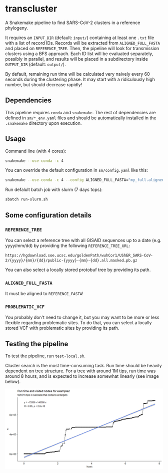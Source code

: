 # transcluster

A Snakemake pipeline to find SARS-CoV-2 clusters in a reference phylogeny.

It requires an `INPUT_DIR` (default: `input/`) containing at least one `.txt` file
with a list of record IDs. Records will be extracted from `ALIGNED_FULL_FASTA`
and placed on `REFERENCE_TREE`. Then, the pipeline will look for transmission clusters
using a BFS approach. Each ID list will be evaluated separately, possibly in parallel,
and results will be placed in a subdirectory inside `OUTPUT_DIR` (default: `output/`).

By default, remaining run time will be calculated very naively every 60 seconds during the clustering phase.
It may start with a ridiculously high number, but should decrease rapidly!

## Dependencies

This pipeline requires `conda` and `snakemake`. The rest of dependencies are
defined in `sm/*_env.yaml` files and should be automatically installed in the `.snakemake`
directory upon execution.


## Usage

Command line (with 4 cores):

```bash
snakemake --use-conda -c 4
```

You can override the default configuration in `sm/config.yaml` like this:

```bash
snakemake --use-conda -c 4 --config ALIGNED_FULL_FASTA="my_full.aligned.fasta" OUTPUT_DIR="my_output_dir"
```

Run defalult batch job with slurm (7 days tops):

```bash
sbatch run-slurm.sh
```


## Some configuration details

### `REFERENCE_TREE`

You can select a reference tree with all GISAID sequences up to a date (e.g. yyyy/mm/dd) by providing the following `REFERENCE_TREE_URL`:

```
https://hgdownload.soe.ucsc.edu/goldenPath/wuhCor1/UShER_SARS-CoV-2/{yyyy}/{mm}/{dd}/public-{yyyy}-{mm}-{dd}.all.masked.pb.gz
```

You can also select a locally stored protobuf tree by providing its path.

### `ALIGNED_FULL_FASTA`

It must be aligned to `REFERENCE_FASTA`!

### `PROBLEMATIC_VCF`

You probably don't need to change it, but you may want to be more or less flexible regarding problematic sites.
To do that, you can select a locally stored VCF with problematic sites by providing its path.


## Testing the pipeline

To test the pipeline, run `test-local.sh`.

Cluster search is the most time-consuming task. Run time should be heavily
dependent on tree structure. For a tree with around 1M tips, run time was around 8 hours,
and is expected to increase somewhat linearly (see image below).

![](test/example2_run.png)
